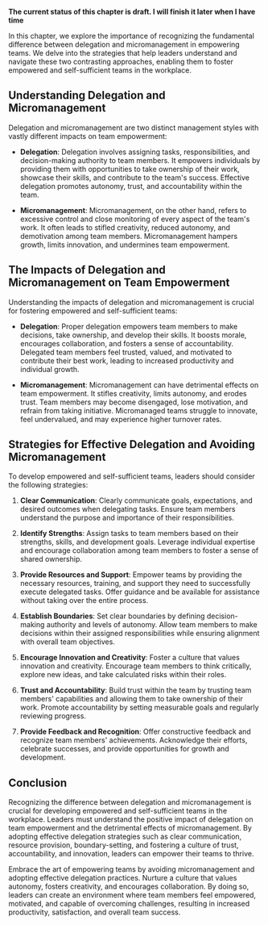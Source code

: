 **The current status of this chapter is draft. I will finish it later when I have time**

In this chapter, we explore the importance of recognizing the fundamental difference between delegation and micromanagement in empowering teams. We delve into the strategies that help leaders understand and navigate these two contrasting approaches, enabling them to foster empowered and self-sufficient teams in the workplace.

Understanding Delegation and Micromanagement
--------------------------------------------

Delegation and micromanagement are two distinct management styles with vastly different impacts on team empowerment:

* **Delegation**: Delegation involves assigning tasks, responsibilities, and decision-making authority to team members. It empowers individuals by providing them with opportunities to take ownership of their work, showcase their skills, and contribute to the team's success. Effective delegation promotes autonomy, trust, and accountability within the team.

* **Micromanagement**: Micromanagement, on the other hand, refers to excessive control and close monitoring of every aspect of the team's work. It often leads to stifled creativity, reduced autonomy, and demotivation among team members. Micromanagement hampers growth, limits innovation, and undermines team empowerment.

The Impacts of Delegation and Micromanagement on Team Empowerment
-----------------------------------------------------------------

Understanding the impacts of delegation and micromanagement is crucial for fostering empowered and self-sufficient teams:

* **Delegation**: Proper delegation empowers team members to make decisions, take ownership, and develop their skills. It boosts morale, encourages collaboration, and fosters a sense of accountability. Delegated team members feel trusted, valued, and motivated to contribute their best work, leading to increased productivity and individual growth.

* **Micromanagement**: Micromanagement can have detrimental effects on team empowerment. It stifles creativity, limits autonomy, and erodes trust. Team members may become disengaged, lose motivation, and refrain from taking initiative. Micromanaged teams struggle to innovate, feel undervalued, and may experience higher turnover rates.

Strategies for Effective Delegation and Avoiding Micromanagement
----------------------------------------------------------------

To develop empowered and self-sufficient teams, leaders should consider the following strategies:

1. **Clear Communication**: Clearly communicate goals, expectations, and desired outcomes when delegating tasks. Ensure team members understand the purpose and importance of their responsibilities.

2. **Identify Strengths**: Assign tasks to team members based on their strengths, skills, and development goals. Leverage individual expertise and encourage collaboration among team members to foster a sense of shared ownership.

3. **Provide Resources and Support**: Empower teams by providing the necessary resources, training, and support they need to successfully execute delegated tasks. Offer guidance and be available for assistance without taking over the entire process.

4. **Establish Boundaries**: Set clear boundaries by defining decision-making authority and levels of autonomy. Allow team members to make decisions within their assigned responsibilities while ensuring alignment with overall team objectives.

5. **Encourage Innovation and Creativity**: Foster a culture that values innovation and creativity. Encourage team members to think critically, explore new ideas, and take calculated risks within their roles.

6. **Trust and Accountability**: Build trust within the team by trusting team members' capabilities and allowing them to take ownership of their work. Promote accountability by setting measurable goals and regularly reviewing progress.

7. **Provide Feedback and Recognition**: Offer constructive feedback and recognize team members' achievements. Acknowledge their efforts, celebrate successes, and provide opportunities for growth and development.

Conclusion
----------

Recognizing the difference between delegation and micromanagement is crucial for developing empowered and self-sufficient teams in the workplace. Leaders must understand the positive impact of delegation on team empowerment and the detrimental effects of micromanagement. By adopting effective delegation strategies such as clear communication, resource provision, boundary-setting, and fostering a culture of trust, accountability, and innovation, leaders can empower their teams to thrive.

Embrace the art of empowering teams by avoiding micromanagement and adopting effective delegation practices. Nurture a culture that values autonomy, fosters creativity, and encourages collaboration. By doing so, leaders can create an environment where team members feel empowered, motivated, and capable of overcoming challenges, resulting in increased productivity, satisfaction, and overall team success.
